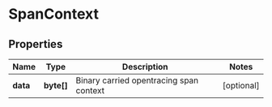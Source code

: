 
# SpanContext

## Properties
Name | Type | Description | Notes
------------ | ------------- | ------------- | -------------
**data** | **byte[]** | Binary carried opentracing span context |  [optional]



